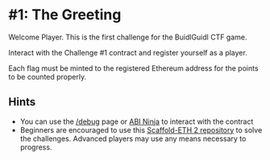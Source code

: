 # #1: The Greeting

Welcome Player. This is the first challenge for the BuidlGuidl CTF game.

Interact with the Challenge #1 contract and register yourself as a player.

Each flag must be minted to the registered Ethereum address for the points to be counted properly.

## Hints

- You can use the [/debug](/debug) page or [ABI Ninja](https://abi.ninja/) to interact with the contract
- Beginners are encouraged to use this [Scaffold-ETH 2 repository](https://github.com/buidlguidl/ctf.buidlguidl.com/tree/ctf-extension) to solve the challenges. Advanced players may use any means necessary to progress.
